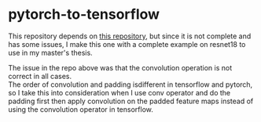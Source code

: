 # pytorch-to-tensorflow

This repository depends on [this repository](https://github.com/leonidk/pytorch-tf/blob/master/pytorch-tf.ipynb), but since it is not complete and has some issues, I make this one with a complete example on resnet18 to use in my master's thesis.

The issue in the repo above was that the convolution operation is not correct in all cases.<br>
The order of convolution and padding isdifferent in tensorflow and pytorch, so I take this into consideration when I use conv operator and do the padding first then apply convolution on the padded feature maps instead of using the convolution operator in tensorflow.
